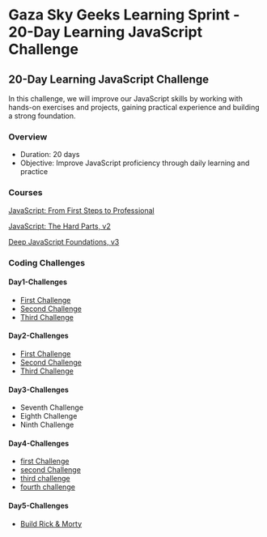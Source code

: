 
# Gaza Sky Geeks Learning Sprint - 20-Day Learning JavaScript Challenge

## 20-Day Learning JavaScript Challenge

In this challenge, we will improve our JavaScript skills by working with hands-on exercises and projects, gaining practical experience and building a strong foundation.

### Overview
- Duration: 20 days
- Objective: Improve JavaScript proficiency through daily learning and practice

### Courses
[JavaScript: From First Steps to Professional](https://frontendmasters.com/courses/javascript-first-steps/)

[JavaScript: The Hard Parts, v2](https://frontendmasters.com/courses/javascript-hard-parts-v2/)

[Deep JavaScript Foundations, v3](https://frontendmasters.com/courses/deep-javascript-v3/)


### Coding Challenges
#### Day1-Challenges
 - [First Challenge](https://www.freecodecamp.org/learn/javascript-algorithms-and-data-structures/basic-javascript/compound-assignment-with-augmented-multiplication)
- [Second Challenge](https://www.freecodecamp.org/learn/javascript-algorithms-and-data-structures/basic-javascript/compound-assignment-with-augmented-multiplication)
- [Third Challenge](https://www.freecodecamp.org/learn/javascript-algorithms-and-data-structures/basic-javascript/use-bracket-notation-to-find-the-nth-to-last-character-in-a-string)

#### Day2-Challenges
- [First Challenge](https://www.freecodecamp.org/learn/javascript-algorithms-and-data-structures/basic-javascript/profile-lookup)
- [Second Challenge](https://www.freecodecamp.org/learn/javascript-algorithms-and-data-structures/basic-data-structures/copy-array-items-using-slice)
- [Third Challenge](https://www.freecodecamp.org/learn/javascript-algorithms-and-data-structures/basic-data-structures/combine-arrays-with-the-spread-operator)

#### Day3-Challenges
- Seventh Challenge
- Eighth Challenge
- Ninth Challenge

#### Day4-Challenges
- [first Challenge](https://www.freecodecamp.org/learn/javascript-algorithms-and-data-structures/basic-javascript/use-multiple-conditional-ternary-operators)
- [second Challenge](https://www.freecodecamp.org/learn/javascript-algorithms-and-data-structures/basic-javascript/golf-code)
- [third challenge](https://www.freecodecamp.org/learn/javascript-algorithms-and-data-structures/functional-programming/use-the-map-method-to-extract-data-from-an-array)
- [fourth challenge](https://www.freecodecamp.org/learn/javascript-algorithms-and-data-structures/functional-programming/use-the-filter-method-to-extract-data-from-an-array)

#### Day5-Challenges
- [Build Rick & Morty](https://github.com/orjwan-alrajaby/gsg-expressjs-backend-training-2023/blob/main/learning-sprint-1/week1-day3-task/task.md)




